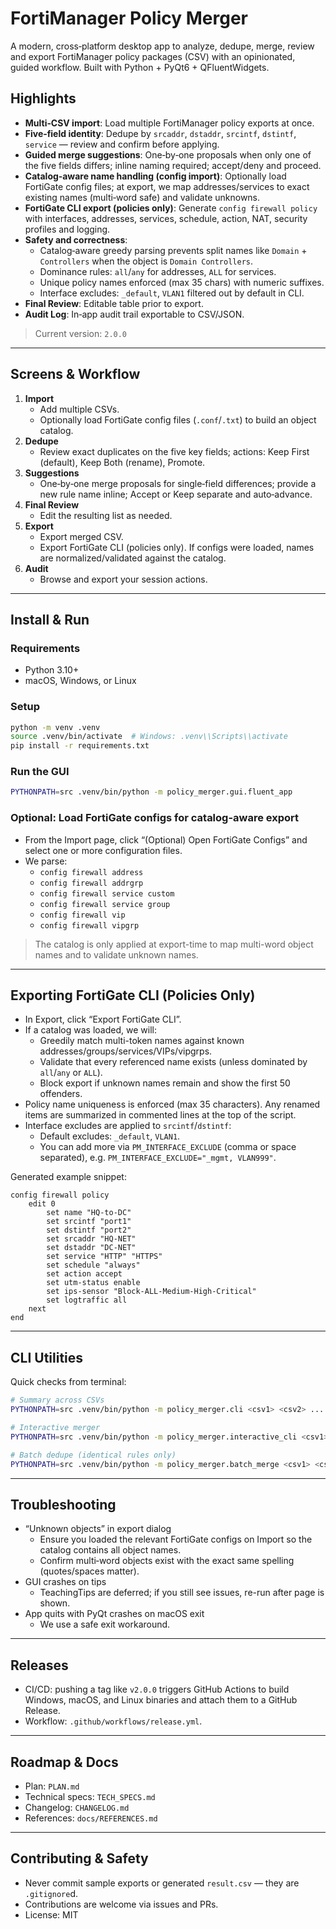 # FortiManager Policy Merger

A modern, cross‑platform desktop app to analyze, dedupe, merge, review and export FortiManager policy packages (CSV) with an opinionated, guided workflow. Built with Python + PyQt6 + QFluentWidgets.

## Highlights
- **Multi‑CSV import**: Load multiple FortiManager policy exports at once.
- **Five‑field identity**: Dedupe by `srcaddr`, `dstaddr`, `srcintf`, `dstintf`, `service` — review and confirm before applying.
- **Guided merge suggestions**: One‑by‑one proposals when only one of the five fields differs; inline naming required; accept/deny and proceed.
- **Catalog‑aware name handling (config import)**: Optionally load FortiGate config files; at export, we map addresses/services to exact existing names (multi‑word safe) and validate unknowns.
- **FortiGate CLI export (policies only)**: Generate `config firewall policy` with interfaces, addresses, services, schedule, action, NAT, security profiles and logging.
- **Safety and correctness**:
  - Catalog‑aware greedy parsing prevents split names like `Domain` + `Controllers` when the object is `Domain Controllers`.
  - Dominance rules: `all`/`any` for addresses, `ALL` for services.
  - Unique policy names enforced (max 35 chars) with numeric suffixes.
  - Interface excludes: `_default`, `VLAN1` filtered out by default in CLI.
- **Final Review**: Editable table prior to export.
- **Audit Log**: In‑app audit trail exportable to CSV/JSON.

> Current version: `2.0.0`

---

## Screens & Workflow
1. **Import**
   - Add multiple CSVs.
   - Optionally load FortiGate config files (`.conf`/`.txt`) to build an object catalog.
2. **Dedupe**
   - Review exact duplicates on the five key fields; actions: Keep First (default), Keep Both (rename), Promote.
3. **Suggestions**
   - One‑by‑one merge proposals for single‑field differences; provide a new rule name inline; Accept or Keep separate and auto‑advance.
4. **Final Review**
   - Edit the resulting list as needed.
5. **Export**
   - Export merged CSV.
   - Export FortiGate CLI (policies only). If configs were loaded, names are normalized/validated against the catalog.
6. **Audit**
   - Browse and export your session actions.

---

## Install & Run

### Requirements
- Python 3.10+
- macOS, Windows, or Linux

### Setup
```bash
python -m venv .venv
source .venv/bin/activate  # Windows: .venv\\Scripts\\activate
pip install -r requirements.txt
```

### Run the GUI
```bash
PYTHONPATH=src .venv/bin/python -m policy_merger.gui.fluent_app
```

### Optional: Load FortiGate configs for catalog-aware export
- From the Import page, click “(Optional) Open FortiGate Configs” and select one or more configuration files.
- We parse:
  - `config firewall address`
  - `config firewall addrgrp`
  - `config firewall service custom`
  - `config firewall service group`
  - `config firewall vip`
  - `config firewall vipgrp`

> The catalog is only applied at export-time to map multi-word object names and to validate unknown names.

---

## Exporting FortiGate CLI (Policies Only)
- In Export, click “Export FortiGate CLI”.
- If a catalog was loaded, we will:
  - Greedily match multi-token names against known addresses/groups/services/VIPs/vipgrps.
  - Validate that every referenced name exists (unless dominated by `all`/`any` or `ALL`).
  - Block export if unknown names remain and show the first 50 offenders.
- Policy name uniqueness is enforced (max 35 characters). Any renamed items are summarized in commented lines at the top of the script.
- Interface excludes are applied to `srcintf`/`dstintf`:
  - Default excludes: `_default`, `VLAN1`.
  - You can add more via `PM_INTERFACE_EXCLUDE` (comma or space separated), e.g. `PM_INTERFACE_EXCLUDE="_mgmt, VLAN999"`.

Generated example snippet:
```text
config firewall policy
    edit 0
        set name "HQ-to-DC"
        set srcintf "port1"
        set dstintf "port2"
        set srcaddr "HQ-NET"
        set dstaddr "DC-NET"
        set service "HTTP" "HTTPS"
        set schedule "always"
        set action accept
        set utm-status enable
        set ips-sensor "Block-ALL-Medium-High-Critical"
        set logtraffic all
    next
end
```

---

## CLI Utilities
Quick checks from terminal:
```bash
# Summary across CSVs
PYTHONPATH=src .venv/bin/python -m policy_merger.cli <csv1> <csv2> ...

# Interactive merger
PYTHONPATH=src .venv/bin/python -m policy_merger.interactive_cli <csv1> <csv2> ... --out result.csv

# Batch dedupe (identical rules only)
PYTHONPATH=src .venv/bin/python -m policy_merger.batch_merge <csv1> <csv2> ... --out result.csv
```

---

## Troubleshooting
- “Unknown objects” in export dialog
  - Ensure you loaded the relevant FortiGate configs on Import so the catalog contains all object names.
  - Confirm multi‑word objects exist with the exact same spelling (quotes/spaces matter).
- GUI crashes on tips
  - TeachingTips are deferred; if you still see issues, re-run after page is shown.
- App quits with PyQt crashes on macOS exit
  - We use a safe exit workaround.

---

## Releases
- CI/CD: pushing a tag like `v2.0.0` triggers GitHub Actions to build Windows, macOS, and Linux binaries and attach them to a GitHub Release.
- Workflow: `.github/workflows/release.yml`.

---

## Roadmap & Docs
- Plan: `PLAN.md`
- Technical specs: `TECH_SPECS.md`
- Changelog: `CHANGELOG.md`
- References: `docs/REFERENCES.md`

---

## Contributing & Safety
- Never commit sample exports or generated `result.csv` — they are `.gitignore`d.
- Contributions are welcome via issues and PRs.
- License: MIT
